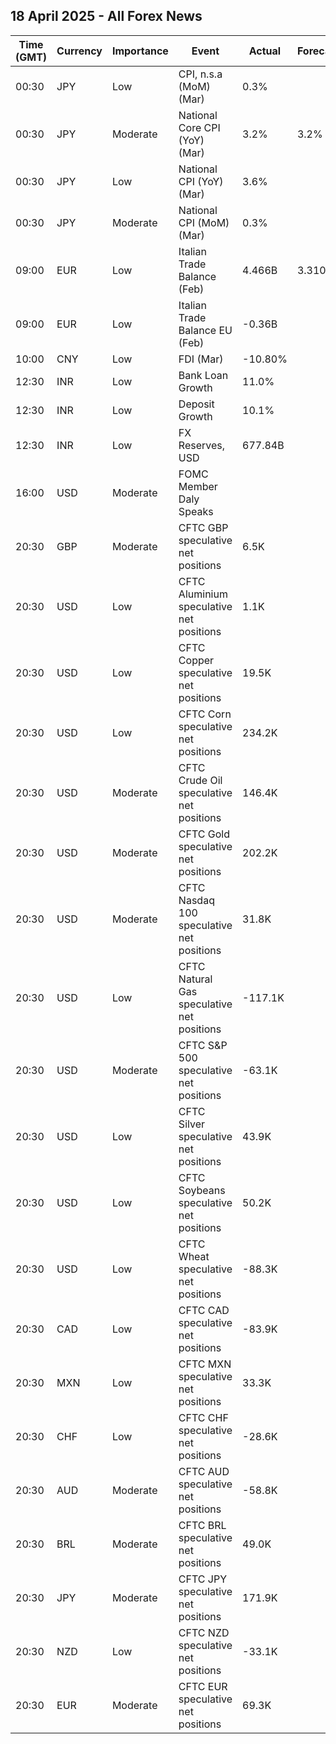 ## 18 April 2025 - All Forex News

| Time (GMT) | Currency | Importance | Event | Actual | Forecast | Previous |
|------|----------|------------|-------|--------|----------|----------|
| 00:30 | JPY | Low | CPI, n.s.a (MoM) (Mar) | 0.3% |  | -0.4% |
| 00:30 | JPY | Moderate | National Core CPI (YoY) (Mar) | 3.2% | 3.2% | 3.0% |
| 00:30 | JPY | Low | National CPI (YoY) (Mar) | 3.6% |  | 3.7% |
| 00:30 | JPY | Moderate | National CPI (MoM) (Mar) | 0.3% |  | -0.1% |
| 09:00 | EUR | Low | Italian Trade Balance (Feb) | 4.466B | 3.310B | -0.288B |
| 09:00 | EUR | Low | Italian Trade Balance EU (Feb) | -0.36B |  | -0.66B |
| 10:00 | CNY | Low | FDI (Mar) | -10.80% |  | -20.40% |
| 12:30 | INR | Low | Bank Loan Growth | 11.0% |  | 11.0% |
| 12:30 | INR | Low | Deposit Growth | 10.1% |  | 10.3% |
| 12:30 | INR | Low | FX Reserves, USD | 677.84B |  | 676.27B |
| 16:00 | USD | Moderate | FOMC Member Daly Speaks |  |  |  |
| 20:30 | GBP | Moderate | CFTC GBP speculative net positions | 6.5K |  | 17.3K |
| 20:30 | USD | Low | CFTC Aluminium speculative net positions | 1.1K |  | 1.5K |
| 20:30 | USD | Low | CFTC Copper speculative net positions | 19.5K |  | 24.2K |
| 20:30 | USD | Low | CFTC Corn speculative net positions | 234.2K |  | 172.9K |
| 20:30 | USD | Moderate | CFTC Crude Oil speculative net positions | 146.4K |  | 139.6K |
| 20:30 | USD | Moderate | CFTC Gold speculative net positions | 202.2K |  | 200.7K |
| 20:30 | USD | Moderate | CFTC Nasdaq 100 speculative net positions | 31.8K |  | 24.3K |
| 20:30 | USD | Low | CFTC Natural Gas speculative net positions | -117.1K |  | -109.2K |
| 20:30 | USD | Moderate | CFTC S&P 500 speculative net positions | -63.1K |  | -28.7K |
| 20:30 | USD | Low | CFTC Silver speculative net positions | 43.9K |  | 46.5K |
| 20:30 | USD | Low | CFTC Soybeans speculative net positions | 50.2K |  | -16.8K |
| 20:30 | USD | Low | CFTC Wheat speculative net positions | -88.3K |  | -91.9K |
| 20:30 | CAD | Low | CFTC CAD speculative net positions | -83.9K |  | -119.2K |
| 20:30 | MXN | Low | CFTC MXN speculative net positions | 33.3K |  | 39.1K |
| 20:30 | CHF | Low | CFTC CHF speculative net positions | -28.6K |  | -30.3K |
| 20:30 | AUD | Moderate | CFTC AUD speculative net positions | -58.8K |  | -63.3K |
| 20:30 | BRL | Moderate | CFTC BRL speculative net positions | 49.0K |  | 45.1K |
| 20:30 | JPY | Moderate | CFTC JPY speculative net positions | 171.9K |  | 147.1K |
| 20:30 | NZD | Low | CFTC NZD speculative net positions | -33.1K |  | -39.2K |
| 20:30 | EUR | Moderate | CFTC EUR speculative net positions | 69.3K |  | 60.0K |
